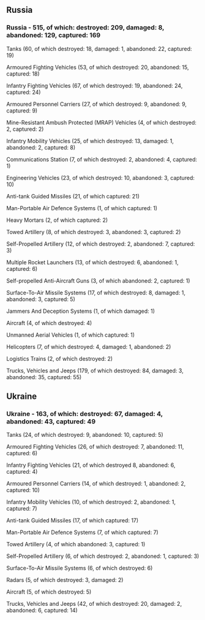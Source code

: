 
 
 ## Russia
 
 ### Russia - 515, of which: destroyed: 209, damaged: 8, abandoned: 129, captured: 169

 

 

 Tanks (60, of which destroyed: 18, damaged: 1, abandoned: 22, captured: 19)

 Armoured Fighting Vehicles (53, of which destroyed: 20, abandoned: 15, captured: 18)

 Infantry Fighting Vehicles (67, of which destroyed: 19, abandoned: 24, captured: 24)

 Armoured Personnel Carriers (27, of which destroyed: 9, abandoned: 9, captured: 9)

 Mine-Resistant Ambush Protected (MRAP) Vehicles (4, of which destroyed: 2, captured: 2)

 Infantry Mobility Vehicles (25, of which destroyed: 13, damaged: 1, abandoned: 2, captured: 8)

 Communications Station (7, of which destroyed: 2, abandoned: 4, captured: 1)

 Engineering Vehicles (23, of which destroyed: 10, abandoned: 3, captured: 10)

 Anti-tank Guided Missiles (21, of which captured: 21)

 Man-Portable Air Defence Systems (1, of which captured: 1)

 Heavy Mortars (2, of which captured: 2)

 Towed Artillery (8, of which destroyed: 3, abandoned: 3, captured: 2)

 Self-Propelled Artillery (12, of which destroyed: 2, abandoned: 7, captured: 3)

 Multiple Rocket Launchers (13, of which destroyed: 6, abandoned: 1, captured: 6)

 Self-propelled Anti-Aircraft Guns (3, of which abandoned: 2, captured: 1)

 Surface-To-Air Missile Systems (17, of which destroyed: 8, damaged: 1, abandoned: 3, captured: 5)

 Jammers And Deception Systems (1, of which damaged: 1)

 Aircraft (4, of which destroyed: 4)

 Unmanned Aerial Vehicles (1, of which captured: 1)

 Helicopters (7, of which destroyed: 4, damaged: 1, abandoned: 2)

 Logistics Trains (2, of which destroyed: 2)

 Trucks, Vehicles and Jeeps (179, of which destroyed: 84, damaged: 3, abandoned: 35, captured: 55)

 
 
 ## Ukraine
 
 ### Ukraine - 163, of which: destroyed: 67, damaged: 4, abandoned: 43, captured: 49

 

 

 Tanks (24, of which destroyed: 9, abandoned: 10, captured: 5)

 Armoured Fighting Vehicles (26, of which destroyed: 7, abandoned: 11, captured: 6)

 Infantry Fighting Vehicles (21, of which destroyed 8, abandoned: 6, captured: 4)

 Armoured Personnel Carriers (14, of which destroyed: 1, abandoned: 2, captured: 10)

 Infantry Mobility Vehicles (10, of which destroyed: 2, abandoned: 1, captured: 7)

 Anti-tank Guided Missiles (17, of which captured: 17)

 Man-Portable Air Defence Systems (7, of which captured: 7)

 Towed Artillery (4, of which abandoned: 3, captured: 1)

 Self-Propelled Artillery (6, of which destroyed: 2, abandoned: 1, captured: 3)

 Surface-To-Air Missile Systems (6, of which destroyed: 6)

 

 

 Radars (5, of which destroyed: 3, damaged: 2)

 Aircraft (5, of which destroyed: 5)

 Trucks, Vehicles and Jeeps (42, of which destroyed: 20, damaged: 2, abandoned: 6, captured: 14)

